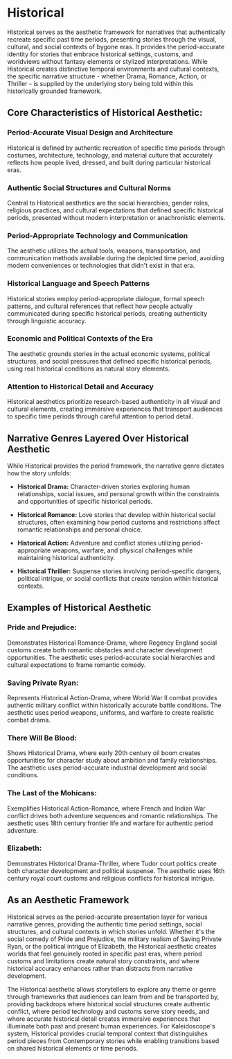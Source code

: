 # Historical

Historical serves as the aesthetic framework for narratives that authentically recreate specific past time periods, presenting stories through the visual, cultural, and social contexts of bygone eras. It provides the period-accurate identity for stories that embrace historical settings, customs, and worldviews without fantasy elements or stylized interpretations. While Historical creates distinctive temporal environments and cultural contexts, the specific narrative structure - whether Drama, Romance, Action, or Thriller - is supplied by the underlying story being told within this historically grounded framework.

## Core Characteristics of Historical Aesthetic:

### Period-Accurate Visual Design and Architecture

Historical is defined by authentic recreation of specific time periods through costumes, architecture, technology, and material culture that accurately reflects how people lived, dressed, and built during particular historical eras.

### Authentic Social Structures and Cultural Norms

Central to Historical aesthetics are the social hierarchies, gender roles, religious practices, and cultural expectations that defined specific historical periods, presented without modern interpretation or anachronistic elements.

### Period-Appropriate Technology and Communication

The aesthetic utilizes the actual tools, weapons, transportation, and communication methods available during the depicted time period, avoiding modern conveniences or technologies that didn't exist in that era.

### Historical Language and Speech Patterns

Historical stories employ period-appropriate dialogue, formal speech patterns, and cultural references that reflect how people actually communicated during specific historical periods, creating authenticity through linguistic accuracy.

### Economic and Political Contexts of the Era

The aesthetic grounds stories in the actual economic systems, political structures, and social pressures that defined specific historical periods, using real historical conditions as natural story elements.

### Attention to Historical Detail and Accuracy

Historical aesthetics prioritize research-based authenticity in all visual and cultural elements, creating immersive experiences that transport audiences to specific time periods through careful attention to period detail.

## Narrative Genres Layered Over Historical Aesthetic

While Historical provides the period framework, the narrative genre dictates how the story unfolds:

- **Historical Drama:** Character-driven stories exploring human relationships, social issues, and personal growth within the constraints and opportunities of specific historical periods.

- **Historical Romance:** Love stories that develop within historical social structures, often examining how period customs and restrictions affect romantic relationships and personal choice.

- **Historical Action:** Adventure and conflict stories utilizing period-appropriate weapons, warfare, and physical challenges while maintaining historical authenticity.

- **Historical Thriller:** Suspense stories involving period-specific dangers, political intrigue, or social conflicts that create tension within historical contexts.

## Examples of Historical Aesthetic

### Pride and Prejudice:

Demonstrates Historical Romance-Drama, where Regency England social customs create both romantic obstacles and character development opportunities. The aesthetic uses period-accurate social hierarchies and cultural expectations to frame romantic comedy.

### Saving Private Ryan:

Represents Historical Action-Drama, where World War II combat provides authentic military conflict within historically accurate battle conditions. The aesthetic uses period weapons, uniforms, and warfare to create realistic combat drama.

### There Will Be Blood:

Shows Historical Drama, where early 20th century oil boom creates opportunities for character study about ambition and family relationships. The aesthetic uses period-accurate industrial development and social conditions.

### The Last of the Mohicans:

Exemplifies Historical Action-Romance, where French and Indian War conflict drives both adventure sequences and romantic relationships. The aesthetic uses 18th century frontier life and warfare for authentic period adventure.

### Elizabeth:

Demonstrates Historical Drama-Thriller, where Tudor court politics create both character development and political suspense. The aesthetic uses 16th century royal court customs and religious conflicts for historical intrigue.

## As an Aesthetic Framework

Historical serves as the period-accurate presentation layer for various narrative genres, providing the authentic time period settings, social structures, and cultural contexts in which stories unfold. Whether it's the social comedy of Pride and Prejudice, the military realism of Saving Private Ryan, or the political intrigue of Elizabeth, the Historical aesthetic creates worlds that feel genuinely rooted in specific past eras, where period customs and limitations create natural story constraints, and where historical accuracy enhances rather than distracts from narrative development.

The Historical aesthetic allows storytellers to explore any theme or genre through frameworks that audiences can learn from and be transported by, providing backdrops where historical social structures create authentic conflict, where period technology and customs serve story needs, and where accurate historical detail creates immersive experiences that illuminate both past and present human experiences. For Kaleidoscope's system, Historical provides crucial temporal context that distinguishes period pieces from Contemporary stories while enabling transitions based on shared historical elements or time periods.
